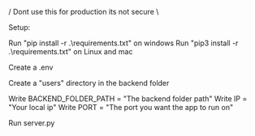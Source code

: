/ Dont use this for production its not secure \

Setup:

Run "pip install -r  .\requirements.txt" on windows
Run "pip3 install -r  .\requirements.txt" on Linux and mac

Create a .env

Create a "users" directory in the backend folder

Write BACKEND_FOLDER_PATH = "The backend folder path"
Write IP = "Your local ip"
Write PORT = "The port you want the app to run on"

Run server.py
